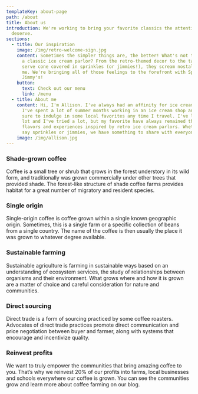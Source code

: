 ```yaml
---
templateKey: about-page
path: /about
title: About us
introduction: We're working to bring your favorite classics the attention they
  deserve.
sections:
  - title: Our inspiration
    image: /img/retro-welcome-sign.jpg
    content: Sometimes the simpler things are, the better! What's not to love about
      a classic ice cream parlor? From the retro-themed decor to the tall soft
      serve cone covered in sprinkles (or jimmies!), they scream nostalgia to
      me. We're bringing all of those feelings to the forefront with Sprink &
      Jimmy's!
    button:
      text: Check out our menu
      link: /menu
  - title: About me
    content: Hi, I'm Allison. I've always had an affinity for ice cream. In fact,
      I've spent a lot of summer months working in an ice cream shop and make
      sure to indulge in some local favorites any time I travel. I've learned a
      lot and I've tried a lot, but my favorite have always remained the classic
      flavors and experiences inspired by retro ice cream parlors. Whether you
      say sprinkles or jimmies, we have something to share with everyone!
    image: /img/allison.jpg
---
```

### Shade-grown coffee
Coffee is a small tree or shrub that grows in the forest understory in its wild form, and traditionally was grown commercially under other trees that provided shade. The forest-like structure of shade coffee farms provides habitat for a great number of migratory and resident species.

### Single origin
Single-origin coffee is coffee grown within a single known geographic origin. Sometimes, this is a single farm or a specific collection of beans from a single country. The name of the coffee is then usually the place it was grown to whatever degree available.

### Sustainable farming
Sustainable agriculture is farming in sustainable ways based on an understanding of ecosystem services, the study of relationships between organisms and their environment. What grows where and how it is grown are a matter of choice and careful consideration for nature and communities.

### Direct sourcing
Direct trade is a form of sourcing practiced by some coffee roasters. Advocates of direct trade practices promote direct communication and price negotiation between buyer and farmer, along with systems that encourage and incentivize quality.

### Reinvest profits
We want to truly empower the communities that bring amazing coffee to you. That’s why we reinvest 20% of our profits into farms, local businesses and schools everywhere our coffee is grown. You can see the communities grow and learn more about coffee farming on our blog.
